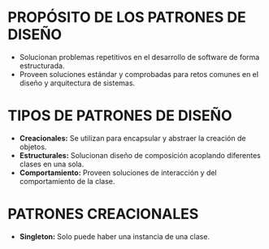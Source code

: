 # PROPÓSITO DE LOS PATRONES DE DISEÑO

- Solucionan problemas repetitivos en el desarrollo de software de forma estructurada.
- Proveen soluciones estándar y comprobadas para retos comunes en el diseño y arquitectura de sistemas.

# TIPOS DE PATRONES DE DISEÑO

- **Creacionales:** Se utilizan para encapsular y abstraer la creación de objetos.
- **Estructurales:** Solucionan diseño de composición acoplando diferentes clases en una sola.
- **Comportamiento:** Proveen soluciones de interacción y del comportamiento de la clase.

# PATRONES CREACIONALES

- **Singleton:** Solo puede haber una instancia de una clase.
